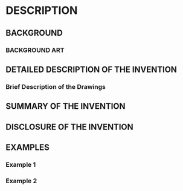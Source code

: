 # DESCRIPTION

## BACKGROUND

### BACKGROUND ART

## DETAILED DESCRIPTION OF THE INVENTION

### Brief Description of the Drawings

## SUMMARY OF THE INVENTION

## DISCLOSURE OF THE INVENTION

## EXAMPLES

### Example 1

### Example 2

